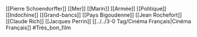 [[Pierre Schoendorffer]] [[Mer]] [[Marin]] [[Armée]] [[Politique]] [[Indochine]] [[Grand-bancs]] [[Pays Bigoudenne]] [[Jean Rochefort]] [[Claude Rich]] [[Jacques Perrin]] [[../../3-0 Tag/Cinéma Français|Cinéma Français]] #Trés_bon_film 